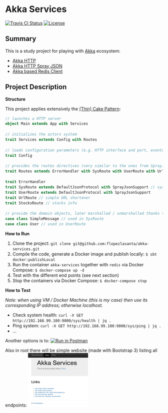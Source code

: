 # Akka Services

[![Travis CI Status](https://travis-ci.org/flopezlasanta/akka-services.svg?branch=master)](https://travis-ci.org/flopezlasanta/akka-services) [![License](https://img.shields.io/github/license/mashape/apistatus.svg)](https://opensource.org/licenses/MIT)

## Summary
This is a study project for playing with [Akka](http://akka.io/) ecosystem:

- [Akka HTTP](http://doc.akka.io/docs/akka/2.4.8/scala/http/introduction.html)
- [Akka HTTP Spray JSON](http://doc.akka.io/docs/akka/2.4/scala/http/common/json-support.html)
- [Akka based Redis Client](https://github.com/scredis/scredis)

## Project Description

**Structure**

This project applies extensively the [(Thin) Cake Pattern](http://www.cakesolutions.net/teamblogs/2011/12/19/cake-pattern-in-depth):

```scala
// launches a HTTP server
object Main extends App with Services

// initializes the actors system
trait Services extends Config with Routes

// loads configuration parameters (e.g. HTTP interface and port, eventually DB connection settings...)
trait Config

// provides the routes directives (very similar to the ones from Spray)
trait Routes extends ErrorHandler with SysRoute with UserRoute with UrlRoute with StocksRoute

trait ErrorHandler
trait SysRoute extends DefaultJsonProtocol with SprayJsonSupport // system functions
trait UserRoute extends DefaultJsonProtocol with SprayJsonSupport 
trait UrlRoute // simple URL shortener
trait StocksRoute // stocks info

// provide the domain objects, later marshalled / unmarshalled thanks to the JSON Support from Akka HTTP Spray Json  
case class SimpleMessage // used in SysRoute
case class User // used in UserRoute
```

**How to Run**

1. Clone the project: `git clone git@github.com:flopezlasanta/akka-services.git`
2. Compile the code, generate a Docker image and publish locally: `$ sbt docker:publishLocal`
3. Run the container `akka-services` together with `redis` via Docker Compose: `$ docker-compose up -d`
4. Test with the different end points (see next section)
5. Stop the containers via Docker Compose: `$ docker-compose stop`

**How to Test**

*Note: when using VM / Docker Machine (this is my case) then use its corresponding IP address; otherwise localhost.*

- Check system health: `curl -X GET http://192.168.99.100:9000/sys/health | jq .`
- Ping system: `curl -X GET http://192.168.99.100:9000/sys/ping | jq .`
- ... 

Another options is to:
[![Run in Postman](https://run.pstmn.io/button.svg)](https://app.getpostman.com/run-collection/34021b48a56eb5ffe000)

Also in root there will be simple website (made with Bootstrap 3) listing all endpoints: <img src="https://raw.githubusercontent.com/flopezlasanta/akka-services/master/page.png" width="192">

